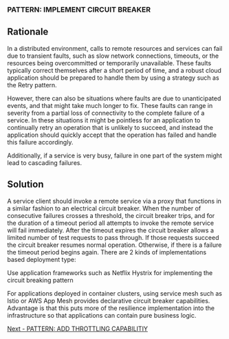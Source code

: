 ### PATTERN: IMPLEMENT CIRCUIT BREAKER ###

## Rationale ##
In a distributed environment, calls to remote resources and services can fail due to transient faults, such as slow network connections, timeouts, or the resources being overcommitted or temporarily unavailable. These faults typically correct themselves after a short period of time, and a robust cloud application should be prepared to handle them by using a strategy such as the Retry pattern.

However, there can also be situations where faults are due to unanticipated events, and that might take much longer to fix. These faults can range in severity from a partial loss of connectivity to the complete failure of a service. In these situations it might be pointless for an application to continually retry an operation that is unlikely to succeed, and instead the application should quickly accept that the operation has failed and handle this failure accordingly.

Additionally, if a service is very busy, failure in one part of the system might lead to cascading failures.

## Solution ##
A service client should invoke a remote service via a proxy that functions in a similar fashion to an electrical circuit breaker. When the number of consecutive failures crosses a threshold, the circuit breaker trips, and for the duration of a timeout period all attempts to invoke the remote service will fail immediately. After the timeout expires the circuit breaker allows a limited number of test requests to pass through. If those requests succeed the circuit breaker resumes normal operation. Otherwise, if there is a failure the timeout period begins again. There are 2 kinds of implementations based deployment type:

Use application frameworks such as Netflix Hystrix for implementing the circuit breaking pattern

For applications deployed in container clusters, using service mesh such as Istio or AWS App Mesh provides declarative circuit breaker capabilities. Advantage is that this puts more of the resilience implementation into the infrastructure so that applications can contain pure business logic.

[Next - PATTERN: ADD THROTTLING CAPABILITIY](https://github.com/srikanthkotekar/ideasworthsharing/blob/master/Building-Modern-Cloud-Native-Apps/5.12%20PATTERN:%20ADD%20THROTTLING%20CAPABILITIY.md)
